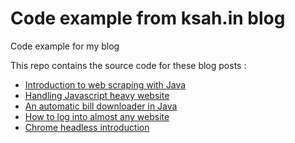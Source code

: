 # Code example from ksah.in blog
Code example for my blog

This repo contains the source code for these blog posts : 
* [Introduction to web scraping with Java](http://ksah.in/introduction-to-web-scraping-with-java/)
* [Handling Javascript heavy website](https://ksah.in/web-scraping-handling-ajax-website/)
* [An automatic bill downloader in Java](https://ksah.in/an-automatic-bill-downloader-in-java/)
* [How to log into almost any website](https://ksah.in/how-to-log-in-to-almost-any-websites/)
* [Chrome headless introduction](https://ksah.in/introduction-to-chrome-headless/)


